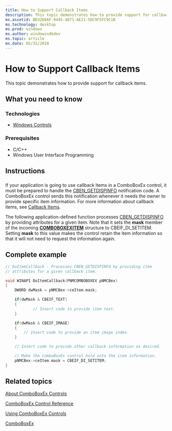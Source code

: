 ```yaml
---
title: How to Support Callback Items
description: This topic demonstrates how to provide support for callback items.
ms.assetid: BD32666F-9445-4871-AE21-5DC9F5FC9C1B
ms.technology: desktop
ms.prod: windows
ms.author: windowssdkdev
ms.topic: article
ms.date: 05/31/2018
---
```


# How to Support Callback Items

This topic demonstrates how to provide support for callback items.

## What you need to know

### Technologies

-   [Windows Controls](window-controls.md)

### Prerequisites

-   C/C++
-   Windows User Interface Programming

## Instructions

### 

If your application is going to use callback items in a ComboBoxEx control, it must be prepared to handle the [CBEN\_GETDISPINFO](cben-getdispinfo.md) notification code. A ComboBoxEx control sends this notification whenever it needs the owner to provide specific item information. For more information about callback items, see [Callback Items](comboboxex-controls.md#callback-items).

The following application-defined function processes [CBEN\_GETDISPINFO](cben-getdispinfo.md) by providing attributes for a given item. Note that it sets the **mask** member of the incoming [**COMBOBOXEXITEM**](/windows/desktop/api/Commctrl/ns-commctrl-tagcomboboxexitema) structure to CBEIF\_DI\_SETITEM. Setting **mask** to this value makes the control retain the item information so that it will not need to request the information again.

## Complete example


```C++
// DoItemCallback - Processes CBEN_GETDISPINFO by providing item
// attributes for a given callback item.

void WINAPI DoItemCallback(PNMCOMBOBOXEX pNMCBex)
{
    DWORD dwMask = pNMCBex->ceItem.mask;

    if(dwMask & CBEIF_TEXT)
    {
            // Insert code to provide item text.
    }

    if(dwMask & CBEIF_IMAGE) 
    {
        // Insert code to provide an item image index.
    }

    // Insert code to provide other callback information as desired.

    // Make the ComboBoxEx control hold onto the item information.
    pNMCBex->ceItem.mask = CBEIF_DI_SETITEM;
}
```



## Related topics

<dl> <dt>

[About ComboBoxEx Controls](comboboxex-controls.md)
</dt> <dt>

[ComboBoxEx Control Reference](bumper-comboboxex-comboboxex-control-reference.md)
</dt> <dt>

[Using ComboBoxEx Controls](https://msdn.microsoft.com/library/windows/desktop/bb775744)
</dt> <dt>

[ComboBoxEx](comboboxex-control-reference.md)
</dt> </dl>

 

 




